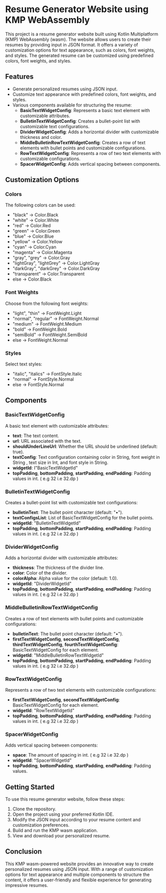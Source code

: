 # Resume Generator Website using KMP WebAssembly

This project is a resume generator website built using Kotlin Multiplatform (KMP) WebAssembly (wasm). The website allows users to create their resumes by providing input in JSON format. It offers a variety of customization options for text appearance, such as colors, font weights, and styles. The generated resume can be customized using predefined colors, font weights, and styles.

## Features

- Generate personalized resumes using JSON input.
- Customize text appearance with predefined colors, font weights, and styles.
- Various components available for structuring the resume:
  - **BasicTextWidgetConfig**: Represents a basic text element with customizable attributes.
  - **BulletinTextWidgetConfig**: Creates a bullet-point list with customizable text configurations.
  - **DividerWidgetConfig**: Adds a horizontal divider with customizable thickness and color.
  - **MiddleBulletinRowTextWidgetConfig**: Creates a row of text elements with bullet points and customizable configurations.
  - **RowTextWidgetConfig**: Represents a row of two text elements with customizable configurations.
  - **SpacerWidgetConfig**: Adds vertical spacing between components.

## Customization Options

### Colors

The following colors can be used:

- "black" -> Color.Black
- "white" -> Color.White
- "red" -> Color.Red
- "green" -> Color.Green
- "blue" -> Color.Blue
- "yellow" -> Color.Yellow
- "cyan" -> Color.Cyan
- "magenta" -> Color.Magenta
- "gray", "grey" -> Color.Gray
- "lightGray", "lightGrey" -> Color.LightGray
- "darkGray", "darkGrey" -> Color.DarkGray
- "transparent" -> Color.Transparent
- else -> Color.Black

### Font Weights

Choose from the following font weights:

- "light", "thin" -> FontWeight.Light
- "normal", "regular" -> FontWeight.Normal
- "medium" -> FontWeight.Medium
- "bold" -> FontWeight.Bold
- "semiBold" -> FontWeight.SemiBold
- else -> FontWeight.Normal

### Styles

Select text styles:

- "italic", "italics" -> FontStyle.Italic
- "normal" -> FontStyle.Normal
- else -> FontStyle.Normal

## Components

### BasicTextWidgetConfig

A basic text element with customizable attributes:

- **text**: The text content.
- **url**: URL associated with the text.
- **shouldUnderLineUrl**: Whether the URL should be underlined (default: true).
- **textConfig**: Text configuration containing color in String, font weight in String , text size in Int, and font style in String.
- **widgetId**: I"BasicTextWidgetId"
- **topPadding**, **bottomPadding**, **startPadding**, **endPadding**: Padding values  in int. ( e.g 32 i.e 32.dp )

### BulletinTextWidgetConfig

Creates a bullet-point list with customizable text configurations:

- **bulletinText**: The bullet point character (default: "•").
- **textConfigsList**: List of BasicTextWidgetConfig for the bullet points.
- **widgetId**: "BulletinTextWidgetId"
- **topPadding**, **bottomPadding**, **startPadding**, **endPadding**: Padding values in int. ( e.g 32 i.e 32.dp )

### DividerWidgetConfig

Adds a horizontal divider with customizable attributes:

- **thickness**: The thickness of the divider line.
- **color**: Color of the divider.
- **colorAlpha**: Alpha value for the color (default: 1.0).
- **widgetId**: "DividerWidgetId"
- **topPadding**, **bottomPadding**, **startPadding**, **endPadding**: Padding values in int. ( e.g 32 i.e 32.dp )

### MiddleBulletinRowTextWidgetConfig

Creates a row of text elements with bullet points and customizable configurations:

- **bulletinText**: The bullet point character (default: "•").
- **firstTextWidgetConfig**, **secondTextWidgetConfig**, **thirdTextWidgetConfig**, **fourthTextWidgetConfig**: BasicTextWidgetConfig for each element.
- **widgetId**: "MiddleBulletinRowTextWidgetId"
- **topPadding**, **bottomPadding**, **startPadding**, **endPadding**: Padding values in int. ( e.g 32 i.e 32.dp )

### RowTextWidgetConfig

Represents a row of two text elements with customizable configurations:

- **firstTextWidgetConfig**, **secondTextWidgetConfig**: BasicTextWidgetConfig for each element.
- **widgetId**: "RowTextWidgetId"
- **topPadding**, **bottomPadding**, **startPadding**, **endPadding**: Padding values in int. ( e.g 32 i.e 32.dp )

### SpacerWidgetConfig

Adds vertical spacing between components:

- **space**: The amount of spacing in int. ( e.g 32 i.e 32.dp )
- **widgetId**: "SpacerWidgetId"
- **topPadding**, **bottomPadding**, **startPadding**, **endPadding**: Padding values.

## Getting Started

To use this resume generator website, follow these steps:

1. Clone the repository.
2. Open the project using your preferred Kotlin IDE.
3. Modify the JSON input according to your resume content and customization preferences.
4. Build and run the KMP wasm application.
5. View and download your personalized resume.

## Conclusion

This KMP wasm-powered website provides an innovative way to create personalized resumes using JSON input. With a range of customization options for text appearance and multiple components to structure the content, it offers a user-friendly and flexible experience for generating impressive resumes.
